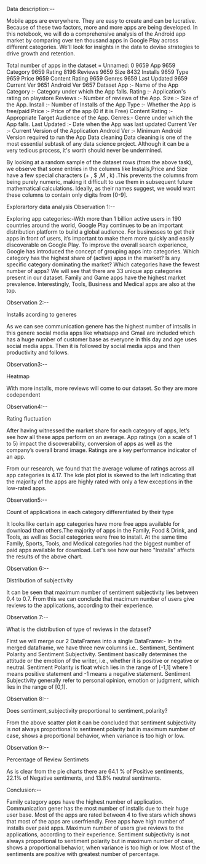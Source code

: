 Data description:--

Mobile apps are everywhere. They are easy to create and can be lucrative. Because of these two factors, more and more apps are being developed. In this notebook, we will do a comprehensive analysis of the Android app market by comparing over ten thousand apps in Google Play across different categories. We'll look for insights in the data to devise strategies to drive growth and retention.

Total number of apps in the dataset = Unnamed: 0 9659 App 9659 Category 9659 Rating 8196 Reviews 9659 Size 8432 Installs 9659 Type 9659 Price 9659 Content Rating 9659 Genres 9659 Last Updated 9659 Current Ver 9651 Android Ver 9657 Dataset App :- Name of the App Category :- Category under which the App falls. Rating :- Application's rating on playstore Reviews :- Number of reviews of the App. Size :- Size of the App. Install :- Number of Installs of the App Type :- Whether the App is free/paid Price :- Price of the app (0 if it is Free) Content Rating :- Appropriate Target Audience of the App. Genres:- Genre under which the App falls. Last Updated :- Date when the App was last updated Current Ver :- Current Version of the Application Android Ver :- Minimum Android Version required to run the App Data cleaning Data cleaning is one of the most essential subtask of any data science project. Although it can be a very tedious process, it's worth should never be undermined.

By looking at a random sample of the dataset rows (from the above task), we observe that some entries in the columns like Installs,Price and Size have a few special characters (+ , $ ,M , k) .This prevents the columns from being purely numeric, making it difficult to use them in subsequent future mathematical calculations. Ideally, as their names suggest, we would want these columns to contain only digits from [0-9].

Explorartory data analysis Observation 1:--

Exploring app categories:-With more than 1 billion active users in 190 countries around the world, Google Play continues to be an important distribution platform to build a global audience. For businesses to get their apps in front of users, it’s important to make them more quickly and easily discoverable on Google Play. To improve the overall search experience, Google has introduced the concept of grouping apps into categories. Which category has the highest share of (active) apps in the market? Is any specific category dominating the market? Which categories have the fewest number of apps? We will see that there are 33 unique app categories present in our dataset. Family and Game apps have the highest market prevalence. Interestingly, Tools, Business and Medical apps are also at the top.

Observation 2:--

Installs acording to generes

As we can see communication genere has the highest number of intsalls in this genere social media apps like whatsapp and Gmail are included which has a huge number of customer base as everyone in this day and age uses social media apps. Then it is followed by social media apps and then productivity and follows.

Observation3:--

Heatmap

With more installs, more reviews will come to our dataset. So they are more codependent

Observation4:--

Rating fluctuation

After having witnessed the market share for each category of apps, let’s see how all these apps perform on an average. App ratings (on a scale of 1 to 5) impact the discoverability, conversion of apps as well as the company’s overall brand image. Ratings are a key performance indicator of an app.

From our research, we found that the average volume of ratings across all app categories is 4.17. The kde plot plot is skewed to the left indicating that the majority of the apps are highly rated with only a few exceptions in the low-rated apps.

Observation5:--

Count of applications in each category differentiated by their type

It looks like certain app categories have more free apps available for download than others.The majority of apps in the Family, Food & Drink, and Tools, as well as Social categories were free to install. At the same time Family, Sports, Tools, and Medical categories had the biggest number of paid apps available for download. Let's see how our hero "Installs" affects the results of the above chart.

Observation 6:--

Distribution of subjectivity

It can be seen that maximum number of sentiment subjectivity lies between 0.4 to 0.7. From this we can conclude that macimum number of users give reviews to the applications, according to their experience.

Observation 7:--

What is the distribution of type of reviews in the dataset?

First we will merge our 2 DataFrames into a single DataFrame:- In the merged dataframe, we have three new columns i.e.. Sentiment, Sentiment Polarity and Sentiment Subjectivity. Sentiment basically determines the attitude or the emotion of the writer, i.e., whether it is positive or negative or neutral. Sentiment Polarity is float which lies in the range of [-1,1] where 1 means positive statement and -1 means a negative statement. Sentiment Subjectivity generally refer to personal opinion, emotion or judgment, which lies in the range of [0,1].

Observation 8:--

Does sentiment_subjectivity proportional to sentiment_polarity?

From the above scatter plot it can be concluded that sentiment subjectivity is not always proportional to sentiment polarity but in maximum number of case, shows a proportional behavior, when variance is too high or low.

Observation 9:--

Percentage of Review Sentimets

As is clear from the pie charts there are 64.1 % of Positive sentiments, 22.1% of Negative sentiments, and 13.8% neutral sentiments.

Conclusion:--

Family category apps have the highest number of application. Communication gener has the most number of installs due to their huge user base. Most of the apps are rated between 4 to five stars which shows that most of the apps are userfriendly. Free apps have high number of installs over paid apps. Maximum number of users give reviews to the applications, according to their experience. Sentiment subjectivity is not always proportional to sentiment polarity but in maximum number of case, shows a proportional behavior, when variance is too high or low. Most of the sentiments are positive with greatest number of percentage.
